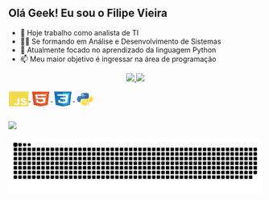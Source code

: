 ## Olá Geek! Eu sou o Filipe Vieira 
- 👀  Hoje trabalho  como analista de TI 
- 👩‍💻  Se formando  em Análise e Desenvolvimento de Sistemas 
- 🐍  Atualmente focado no aprendizado da linguagem Python            
- 📫  Meu maior objetivo é ingressar na área de programação 

<div align="center">
  <a href="https://github.com/filipevieira1104">
  <img height="180em" src="https://github-readme-stats.vercel.app/api?username=filipevieira1104&show_icons=true&theme=tokyonight&include_all_commits=true&count_private=true"/>
  <img height="180em" src="https://github-readme-stats.vercel.app/api/top-langs/?username=filipevieira1104&layout=compact&langs_count=7&theme=tokyonight"/>
</div>
<div style="display: inline_block"><br>
  <img align="center" alt="Js" height="30" width="40" src="https://raw.githubusercontent.com/devicons/devicon/master/icons/javascript/javascript-plain.svg">
  <img align="center" alt="HTML" height="30" width="40" src="https://raw.githubusercontent.com/devicons/devicon/master/icons/html5/html5-original.svg">
  <img align="center" alt="CSS" height="30" width="40" src="https://raw.githubusercontent.com/devicons/devicon/master/icons/css3/css3-original.svg">
  <img align="center" alt="Python" height="30" width="40" src="https://raw.githubusercontent.com/devicons/devicon/master/icons/python/python-original.svg">
  </div>
  
  ##
 <a href="https://www.linkedin.com/in/https://www.linkedin.com/in/filipe-vieira-de-paula-121818139/" target="_blank"><img src="https://img.shields.io/badge/-LinkedIn-%230077B5?style=for-the-badge&logo=linkedin&logoColor=white" target="_blank"></a> 
 
![GitHub Snake Light](https://raw.githubusercontent.com/Platane/snk/output/github-contribution-grid-snake.svg)
</div>
